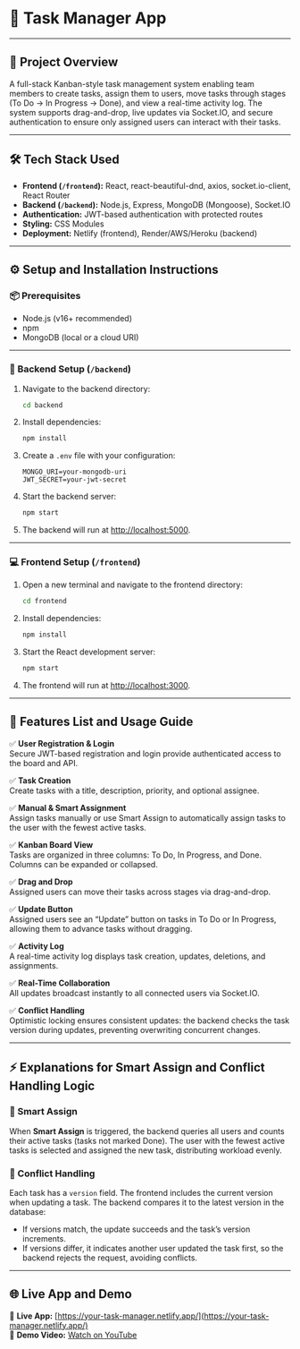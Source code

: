 # 📝 Task Manager App

---

## 📌 Project Overview
A full-stack Kanban-style task management system enabling team members to create tasks, assign them to users, move tasks through stages (To Do → In Progress → Done), and view a real-time activity log. The system supports drag-and-drop, live updates via Socket.IO, and secure authentication to ensure only assigned users can interact with their tasks.

---

## 🛠 Tech Stack Used
- **Frontend (`/frontend`):** React, react-beautiful-dnd, axios, socket.io-client, React Router
- **Backend (`/backend`):** Node.js, Express, MongoDB (Mongoose), Socket.IO
- **Authentication:** JWT-based authentication with protected routes
- **Styling:** CSS Modules
- **Deployment:** Netlify (frontend), Render/AWS/Heroku (backend)

---

## ⚙️ Setup and Installation Instructions

### 📦 Prerequisites
- Node.js (v16+ recommended)
- npm
- MongoDB (local or a cloud URI)

---

### 🔧 Backend Setup (`/backend`)
1. Navigate to the backend directory:
    ```bash
    cd backend
    ```

2. Install dependencies:
    ```bash
    npm install
    ```

3. Create a `.env` file with your configuration:
    ```env
    MONGO_URI=your-mongodb-uri
    JWT_SECRET=your-jwt-secret
    ```

4. Start the backend server:
    ```bash
    npm start
    ```

5. The backend will run at [http://localhost:5000](http://localhost:5000).

---

### 💻 Frontend Setup (`/frontend`)
1. Open a new terminal and navigate to the frontend directory:
    ```bash
    cd frontend
    ```

2. Install dependencies:
    ```bash
    npm install
    ```

3. Start the React development server:
    ```bash
    npm start
    ```

4. The frontend will run at [http://localhost:3000](http://localhost:3000).

---

## 🚀 Features List and Usage Guide

✅ **User Registration & Login**  
Secure JWT-based registration and login provide authenticated access to the board and API.

✅ **Task Creation**  
Create tasks with a title, description, priority, and optional assignee.

✅ **Manual & Smart Assignment**  
Assign tasks manually or use Smart Assign to automatically assign tasks to the user with the fewest active tasks.

✅ **Kanban Board View**  
Tasks are organized in three columns: To Do, In Progress, and Done. Columns can be expanded or collapsed.

✅ **Drag and Drop**  
Assigned users can move their tasks across stages via drag-and-drop.

✅ **Update Button**  
Assigned users see an “Update” button on tasks in To Do or In Progress, allowing them to advance tasks without dragging.

✅ **Activity Log**  
A real-time activity log displays task creation, updates, deletions, and assignments.

✅ **Real-Time Collaboration**  
All updates broadcast instantly to all connected users via Socket.IO.

✅ **Conflict Handling**  
Optimistic locking ensures consistent updates: the backend checks the task version during updates, preventing overwriting concurrent changes.

---

## ⚡ Explanations for Smart Assign and Conflict Handling Logic

### 🔹 Smart Assign
When **Smart Assign** is triggered, the backend queries all users and counts their active tasks (tasks not marked Done). The user with the fewest active tasks is selected and assigned the new task, distributing workload evenly.

### 🔹 Conflict Handling
Each task has a `version` field. The frontend includes the current version when updating a task. The backend compares it to the latest version in the database:
- If versions match, the update succeeds and the task’s version increments.
- If versions differ, it indicates another user updated the task first, so the backend rejects the request, avoiding conflicts.

---

## 🌐 Live App and Demo

🔗 **Live App:** [https://your-task-manager.netlify.app/](https://your-task-manager.netlify.app/)  
🎥 **Demo Video:** [Watch on YouTube](https://youtu.be/your-demo-video-id)
